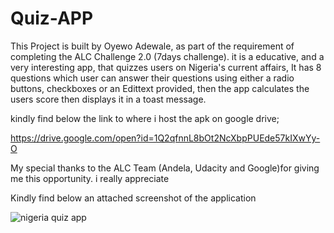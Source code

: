 # Quiz-APP
This Project is built by Oyewo Adewale, as part of the requirement of completing the ALC Challenge 2.0 (7days challenge). it is a educative, and a very interesting app, that quizzes users on Nigeria's current affairs,
It has 8 questions which user can answer their questions using either a radio buttons, checkboxes or an Edittext provided, then the app calculates the users score then displays it in a toast message.

kindly find below the link to where i host the apk on google drive;

https://drive.google.com/open?id=1Q2qfnnL8bOt2NcXbpPUEde57kIXwYy-O

My special thanks to the ALC Team (Andela, Udacity and Google)for giving me this opportunity. i really appreciate


Kindly find below an attached screenshot of the application


![nigeria quiz app](https://user-images.githubusercontent.com/38193029/42134166-1e214978-7d2e-11e8-9b36-3864ad3e5434.jpg)
